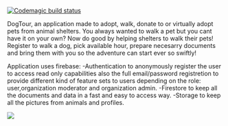 [![Codemagic build status](https://api.codemagic.io/apps/5f7e26d09ccdab35eb237be4/5f7e26d09ccdab35eb237be3/status_badge.svg)](https://codemagic.io/apps/5f7e26d09ccdab35eb237be4/5f7e26d09ccdab35eb237be3/latest_build)

DogTour, an application made to adopt, walk, donate to or virtually adopt pets from animal shelters.
You always wanted to walk a pet but you cant have it on your own? Now do good by helping shelters to walk their pets!
Register to walk a dog, pick available hour, prepare necesarry documents and bring them with you so the adventure can start ever so swiftly!

Application uses firebase:
-Authentication to anonymously register the user to access read only capabilities also the full email/password registretion to provide different kind of feature sets to users depending on the role: user,organization moderator and organization admin.
-Firestore to keep all the documents and data in a fast and easy to access way.
-Storage to keep all the pictures from animals and profiles.



![](resources/gif.gif)